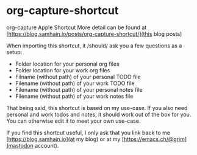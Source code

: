 # org-capture-shortcut
org-capture Apple Shortcut
More detail can be found at [https://blog.samhain.io/posts/org-capture-shortcut/](this blog posts)

When importing this shortcut, it /should/ ask you a few questions as a setup:
- Folder location for your personal org files
- Folder location for your work org files
- Filname (without path) of your personal TODO file
- Filename (without path) of your work TODO file
- Filename (without path) of your personal notes file
- Filename (without path) of your work notes file

That being said, this shortcut is based on my use-case. If you also need personal and work todos and notes, it should work out of the box for you. You can otherwise edit it to meet your own use-case.

If you find this shortcut useful, I only ask that you link back to me [https://blog.samhain.io](at my blog) or at my [https://emacs.ch/@grim](mastodon account).
